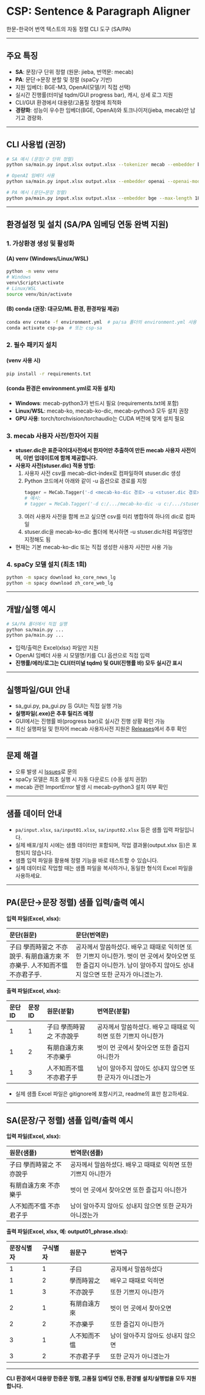 # CSP: Sentence & Paragraph Aligner

한문-한국어 번역 텍스트의 자동 정렬 CLI 도구 (SA/PA)

---

## 주요 특징

- **SA**: 문장/구 단위 정렬 (원문: jieba, 번역문: mecab)
- **PA**: 문단→문장 분할 및 정렬 (spaCy 기반)
- 지원 임베더: BGE-M3, OpenAI(모델/키 직접 선택)
- 실시간 진행률(터미널 tqdm/GUI progress bar), 캐시, 상세 로그 지원
- CLI/GUI 환경에서 대용량/고품질 정렬에 최적화
- **경량화**: 성능이 우수한 임베더(BGE, OpenAI)와 토크나이저(jieba, mecab)만 남기고 경량화.

---

## CLI 사용법 (권장)

```bash
# SA 예시 (문장/구 단위 정렬)
python sa/main.py input.xlsx output.xlsx --tokenizer mecab --embedder bge --min-tokens 2 --max-tokens 10

# OpenAI 임베더 사용
python sa/main.py input.xlsx output.xlsx --embedder openai --openai-model text-embedding-3-large --openai-api-key sk-xxxx

# PA 예시 (문단→문장 정렬)
python pa/main.py input.xlsx output.xlsx --embedder bge --max-length 180 --threshold 0.35
```

---

## 환경설정 및 설치 (SA/PA 임베딩 연동 완벽 지원)

### 1. 가상환경 생성 및 활성화

#### (A) venv (Windows/Linux/WSL)
```bash
python -m venv venv
# Windows
venv\Scripts\activate
# Linux/WSL
source venv/bin/activate
```

#### (B) conda (권장: 대규모/ML 환경, 환경파일 제공)
```bash
conda env create -f environment.yml  # pa/sa 폴더의 environment.yml 사용
conda activate csp-pa  # 또는 csp-sa
```

### 2. 필수 패키지 설치

#### (venv 사용 시)
```bash
pip install -r requirements.txt
```
#### (conda 환경은 environment.yml로 자동 설치)

- **Windows**: mecab-python3가 반드시 필요 (requirements.txt에 포함)
- **Linux/WSL**: mecab-ko, mecab-ko-dic, mecab-python3 모두 설치 권장
- **GPU 사용**: torch/torchvision/torchaudio는 CUDA 버전에 맞게 설치 필요

### 3. mecab 사용자 사전/한자어 지원
- **stuser.dic은 표준국어대사전에서 한자어만 추출하여 만든 mecab 사용자 사전이며, 이번 업데이트에 함께 제공합니다.**
- **사용자 사전(stuser.dic) 적용 방법:**
    1. 사용자 사전 csv를 mecab-dict-index로 컴파일하여 stuser.dic 생성
    2. Python 코드에서 아래와 같이 -u 옵션으로 경로를 지정
        ```python
        tagger = MeCab.Tagger('-d <mecab-ko-dic 경로> -u <stuser.dic 경로>')
        # 예시:
        # tagger = MeCab.Tagger('-d c:/.../mecab-ko-dic -u c:/.../stuser.dic')
        ```
    3. 여러 사용자 사전을 함께 쓰고 싶으면 csv를 미리 병합하여 하나의 dic로 컴파일
    4. stuser.dic을 mecab-ko-dic 폴더에 복사하면 -u stuser.dic처럼 파일명만 지정해도 됨
- 현재는 기본 mecab-ko-dic 또는 직접 생성한 사용자 사전만 사용 가능

### 4. spaCy 모델 설치 (최초 1회)
```bash
python -m spacy download ko_core_news_lg
python -m spacy download zh_core_web_lg
```

---

## 개발/실행 예시

```bash
# SA/PA 폴더에서 직접 실행
python sa/main.py ...
python pa/main.py ...
```

- 입력/출력은 Excel(xlsx) 파일만 지원
- OpenAI 임베더 사용 시 모델명/키를 CLI 옵션으로 직접 입력
- **진행률/에러/로그는 CLI(터미널 tqdm) 및 GUI(진행률 바) 모두 실시간 표시**

---

## 실행파일/GUI 안내
- sa_gui.py, pa_gui.py 등 GUI는 직접 실행 가능
- **실행파일(.exe)은 추후 릴리즈 예정**
- GUI에서는 진행률 바(progress bar)로 실시간 진행 상황 확인 가능
- 최신 실행파일 및 한자어 mecab 사용자사전 지원은 [Releases](https://github.com/hw725/CSP/releases)에서 추후 확인

---

## 문제 해결
- 오류 발생 시 [Issues](https://github.com/hw725/CSP/issues)로 문의
- spaCy 모델은 최초 실행 시 자동 다운로드 (수동 설치 권장)
- mecab 관련 ImportError 발생 시 mecab-python3 설치 여부 확인

---

## 샘플 데이터 안내

- `pa/input.xlsx`, `sa/input01.xlsx`, `sa/input02.xlsx` 등은 샘플 입력 파일입니다.
- 실제 배포/설치 시에는 샘플 데이터만 포함되며, 작업 결과물(output.xlsx 등)은 포함되지 않습니다.
- 샘플 입력 파일을 활용해 정렬 기능을 바로 테스트할 수 있습니다.
- 실제 데이터로 작업할 때는 샘플 파일을 복사하거나, 동일한 형식의 Excel 파일을 사용하세요.

---

## PA(문단→문장 정렬) 샘플 입력/출력 예시

**입력 파일(Excel, xlsx):**

| 문단(원문) | 문단(번역문) |
|:-----------|:------------|
| 子曰 學而時習之 不亦說乎. 有朋自遠方來 不亦樂乎. 人不知而不慍 不亦君子乎. | 공자께서 말씀하셨다. 배우고 때때로 익히면 또한 기쁘지 아니한가. 벗이 먼 곳에서 찾아오면 또한 즐겁지 아니한가. 남이 알아주지 않아도 성내지 않으면 또한 군자가 아니겠는가. |

**출력 파일(Excel, xlsx):**

| 문단ID | 문장ID | 원문(분할) | 번역문(분할) |
|:-------|:-------|:-----------|:-------------|
| 1 | 1 | 子曰 學而時習之 不亦說乎 | 공자께서 말씀하셨다. 배우고 때때로 익히면 또한 기쁘지 아니한가 |
| 1 | 2 | 有朋自遠方來 不亦樂乎 | 벗이 먼 곳에서 찾아오면 또한 즐겁지 아니한가 |
| 1 | 3 | 人不知而不慍 不亦君子乎 | 남이 알아주지 않아도 성내지 않으면 또한 군자가 아니겠는가 |

- 실제 샘플 Excel 파일은 gitignore에 포함시키고, readme의 표만 참고하세요.

---

## SA(문장/구 정렬) 샘플 입력/출력 예시

**입력 파일(Excel, xlsx):**

| 원문(샘플) | 번역문(샘플) |
|:-----------|:------------|
| 子曰 學而時習之 不亦說乎 | 공자께서 말씀하셨다. 배우고 때때로 익히면 또한 기쁘지 아니한가 |
| 有朋自遠方來 不亦樂乎 | 벗이 먼 곳에서 찾아오면 또한 즐겁지 아니한가 |
| 人不知而不慍 不亦君子乎 | 남이 알아주지 않아도 성내지 않으면 또한 군자가 아니겠는가 |

**출력 파일(Excel, xlsx, 예: output01_phrase.xlsx):**

| 문장식별자 | 구식별자 | 원문구 | 번역구 |
|:----------|:--------|:-------|:-------|
| 1 | 1 | 子曰 | 공자께서 말씀하셨다 |
| 1 | 2 | 學而時習之 | 배우고 때때로 익히면 |
| 1 | 3 | 不亦說乎 | 또한 기쁘지 아니한가 |
| 2 | 1 | 有朋自遠方來 | 벗이 먼 곳에서 찾아오면 |
| 2 | 2 | 不亦樂乎 | 또한 즐겁지 아니한가 |
| 3 | 1 | 人不知而不慍 | 남이 알아주지 않아도 성내지 않으면 |
| 3 | 2 | 不亦君子乎 | 또한 군자가 아니겠는가 |

---

**CLI 환경에서 대용량 한중문 정렬, 고품질 임베딩 연동, 환경별 설치/실행법을 모두 지원합니다.**
